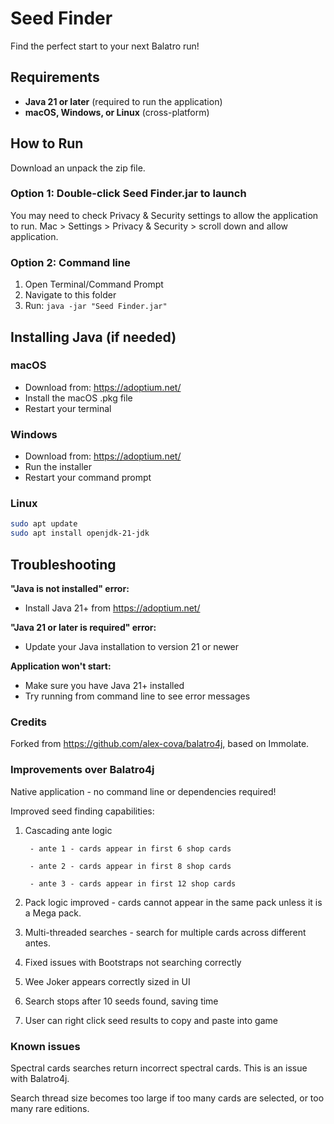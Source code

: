 # Seed Finder

Find the perfect start to your next Balatro run!

## Requirements
- **Java 21 or later** (required to run the application)
- **macOS, Windows, or Linux** (cross-platform)

## How to Run

Download an unpack the zip file.

### Option 1: Double-click Seed Finder.jar to launch
You may need to check Privacy & Security settings to allow the application to run.
Mac > Settings > Privacy & Security > scroll down and allow application.

### Option 2: Command line
1. Open Terminal/Command Prompt
2. Navigate to this folder
3. Run: `java -jar "Seed Finder.jar"`

## Installing Java (if needed)

### macOS
- Download from: https://adoptium.net/
- Install the macOS .pkg file
- Restart your terminal

### Windows
- Download from: https://adoptium.net/
- Run the installer
- Restart your command prompt

### Linux
```bash
sudo apt update
sudo apt install openjdk-21-jdk
```

## Troubleshooting

**"Java is not installed" error:**
- Install Java 21+ from https://adoptium.net/

**"Java 21 or later is required" error:**
- Update your Java installation to version 21 or newer

**Application won't start:**
- Make sure you have Java 21+ installed
- Try running from command line to see error messages

### Credits

Forked from https://github.com/alex-cova/balatro4j, based on Immolate.

### Improvements over Balatro4j

Native application - no command line or dependencies required!

Improved seed finding capabilities:
1. Cascading ante logic 

        - ante 1 - cards appear in first 6 shop cards
        
        - ante 2 - cards appear in first 8 shop cards
        
        - ante 3 - cards appear in first 12 shop cards
        
2. Pack logic improved - cards cannot appear in the same pack unless it is a Mega pack.

3. Multi-threaded searches - search for multiple cards across different antes.

4. Fixed issues with Bootstraps not searching correctly

5. Wee Joker appears correctly sized in UI

6. Search stops after 10 seeds found, saving time

7. User can right click seed results to copy and paste into game


### Known issues

Spectral cards searches return incorrect spectral cards. This is an issue with Balatro4j.

Search thread size becomes too large if too many cards are selected, or too many rare editions.

